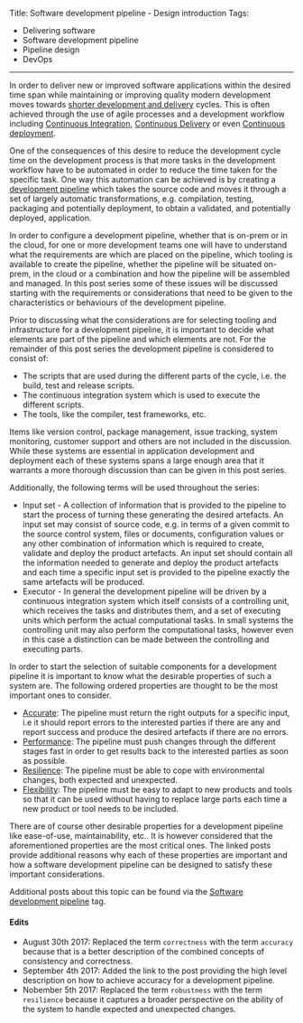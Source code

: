 Title: Software development pipeline - Design introduction
Tags:
  - Delivering software
  - Software development pipeline
  - Pipeline design
  - DevOps
---

In order to deliver new or improved software applications within the desired
time span while maintaining or improving quality modern development moves towards
[shorter development and delivery](https://techbeacon.com/doing-continuous-delivery-focus-first-reducing-release-cycle-times)
cycles. This is often achieved through the use of agile processes and a development
workflow including [Continuous Integration](https://en.wikipedia.org/wiki/Continuous_integration),
[Continuous Delivery](https://en.wikipedia.org/wiki/Continuous_delivery)
or even [Continuous deployment](https://www.agilealliance.org/glossary/continuous-deployment).

One of the consequences of this desire to reduce the development cycle time on the
development process is that more tasks in the development workflow
have to be automated in order to reduce the time taken for the specific task.
One way this automation can be achieved is by creating a
[development pipeline](https://www.informit.com/articles/article.aspx?p=1621865&seqNum=2) which
takes the source code and moves it through a set of largely automatic transformations, e.g. compilation,
testing, packaging and potentially deployment, to obtain a validated, and potentially deployed, application.

In order to configure a development pipeline, whether that is on-prem or in the cloud, for
one or more development teams one will have to understand what the requirements are which
are placed on the pipeline, which tooling is available to create the pipeline, whether the
pipeline will be situated on-prem, in the cloud or a combination and
how the pipeline will be assembled and managed. In this post series some of
these issues will be discussed starting with the requirements or considerations that need
to be given to the characteristics or behaviours of the development pipeline.

Prior to discussing what the considerations are for selecting tooling and infrastructure
for a development pipeline, it is important to decide what elements are part of the pipeline
and which elements are not. For the remainder of this
post series the development pipeline is considered to consist of:

- The scripts that are used during the different parts of the cycle, i.e. the build, test
  and release scripts.
- The continuous integration system which is used to execute the different scripts.
- The tools, like the compiler, test frameworks, etc.

Items like version control, package management, issue tracking, system monitoring,
customer support and others are not included in the discussion. While these systems
are essential in application development and deployment each of these systems spans
a large enough area that it warrants a more thorough discussion than can be given in
this post series.

Additionally, the following terms will be used throughout the series:

- Input set - A collection of information that is provided to the pipeline to start
  the process of turning these generating the desired artefacts. An input set may consist
  of source code, e.g. in terms of a given commit to the source control system, files or
  documents, configuration values or any other combination of information which is required
  to create, validate and deploy the product artefacts.
  An input set should contain all the information needed to generate and deploy the product
  artefacts and each time a specific input set is provided to the pipeline exactly the
  same artefacts will be produced.
- Executor - In general the development pipeline will be driven by a continuous integration
  system which itself consists of a controlling unit, which receives the tasks and distributes them,
  and a set of executing units which perform the actual computational tasks. In small systems
  the controlling unit may also perform the computational tasks, however even in this case
  a distinction can be made between the controlling and executing parts.

In order to start the selection of suitable components for a development pipeline
it is important to know what the desirable properties of such a system are. The following
ordered properties are thought to be the most important ones to consider.

- [Accurate](/posts/Software-development-pipeline-Design-accuracy.html): The pipeline must return the right
  outputs for a specific input, i.e it should report errors to the interested parties if there are any
  and report success and produce the desired artefacts if there are no errors.
- [Performance](/posts/Software-development-pipeline-Design-performance.html): The pipeline must push changes
  through the different stages fast in order to get results back to the interested parties as soon
  as possible.
- [Resilience](/posts/Software-development-pipeline-Design-resilience.html): The pipeline must be able to
  cope with environmental changes, both expected and unexpected.
- [Flexibility](/posts/Software-development-pipeline-Design-flexibility.html): The pipeline must be easy to
  adapt to new products and tools so that it can be used without having to replace large parts each
  time a new product or tool needs to be included.

There are of course other desirable properties for a development pipeline like ease-of-use,
maintainability, etc.. It is however considered that the aforementioned properties are the
most critical ones. The linked posts provide additional reasons why each of these properties
are important and how a software development pipeline can be designed to satisfy these important
considerations.

Additional posts about this topic can be found via the
[Software development pipeline](/tags/software-development-pipeline.html) tag.


#### Edits

- August 30th 2017: Replaced the term `correctness` with the term `accuracy` because that
  is a better description of the combined concepts of consistency and correctness.
- September 4th 2017: Added the link to the post providing the high level description on
  how to achieve accuracy for a development pipeline.
- Nobember 5th 2017: Replaced the term `robustness` with the term `resilience` because it
  captures a broader perspective on the ability of the system to handle expected and unexpected
  changes.
